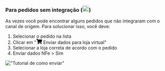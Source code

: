 
### Para pedidos sem integração (<img src="/assets/bling-dollar.png" alt="ícone de dólar" style="height: 20px; width: 20px;"></img>)
As vezes você pode encontrar alguns pedidos que não integraram com o canal de origem. Para solucionar isso, você deve:

1. Selecionar o pedido na lista
2. Clicar em "<svg xmlns="http://www.w3.org/2000/svg" height="16" width="18" viewBox="0 0 576 512"><!--!Font Awesome Free 6.5.1 by @fontawesome - https://fontawesome.com License - https://fontawesome.com/license/free Copyright 2024 Fonticons, Inc.--><path d="M528.1 301.3l47.3-208C578.8 78.3 567.4 64 552 64H159.2l-9.2-44.8C147.8 8 137.9 0 126.5 0H24C10.7 0 0 10.7 0 24v16c0 13.3 10.7 24 24 24h69.9l70.2 343.4C147.3 417.1 136 435.2 136 456c0 30.9 25.1 56 56 56s56-25.1 56-56c0-15.7-6.4-29.8-16.8-40h209.6C430.4 426.2 424 440.3 424 456c0 30.9 25.1 56 56 56s56-25.1 56-56c0-22.2-12.9-41.3-31.6-50.4l5.5-24.3c3.4-15-8-29.3-23.4-29.3H218.1l-6.5-32h293.1c11.2 0 20.9-7.8 23.4-18.7z"/></svg> Enviar dados para loja virtual"
3. Selecionar a loja correta de acordo com o pedido
4. Enviar dados NFe > Sim

!["Tutorial de como enviar"](/assets/tutorial-enviar-dados.webp)